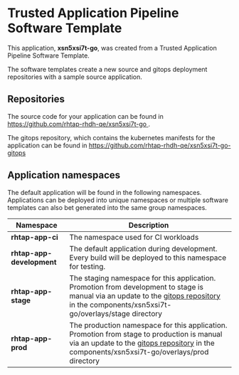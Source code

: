 # Trusted Application Pipeline Software Template

This application, **xsn5xsi7t-go**, was created from a Trusted Application Pipeline Software Template.

The software templates create a new source and gitops deployment repositories with a sample source application. 

## Repositories

The source code for your application can be found in [https://github.com/rhtap-rhdh-qe/xsn5xsi7t-go ](https://github.com/rhtap-rhdh-qe/xsn5xsi7t-go ).
 
The gitops repository, which contains the kubernetes manifests for the application can be found in 
[https://github.com/rhtap-rhdh-qe/xsn5xsi7t-go-gitops ](https://github.com/rhtap-rhdh-qe/xsn5xsi7t-go-gitops ) 

## Application namespaces 

The default application will be found in the following namespaces. Applications can be deployed into unique namespaces or multiple software templates can also bet generated into the same group namespaces.  

|  Namespace   |  Description   |  
| -------- | -------- |
| **rhtap-app-ci** | The namespace used for CI workloads |
| **rhtap-app-development** | The default application during development. Every build will be deployed to this namespace for testing. |
| **rhtap-app-stage** | The staging namespace for this application. Promotion from development to stage is manual via an update to the [gitops repository](https://github.com/rhtap-rhdh-qe/xsn5xsi7t-go-gitops ) in the components/xsn5xsi7t-go/overlays/stage directory |
| **rhtap-app-prod** | The production namespace for this application. Promotion from stage to production is manual via an update to the [gitops repository](https://github.com/rhtap-rhdh-qe/xsn5xsi7t-go-gitops ) in the components/xsn5xsi7t-go/overlays/prod directory |